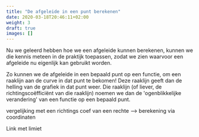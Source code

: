 ```yaml
---
title: "De afgeleide in een punt berekenen"
date: 2020-03-18T20:46:11+02:00
weight: 3
draft: true
images: []
---
```

Nu we geleerd hebben hoe we een afgeleide kunnen berekenen, kunnen we die kennis meteen in de praktijk toepassen, zodat we zien waarvoor een afgeleide nu eigenlijk kan gebruikt worden.

Zo kunnen we de afgeleide in een bepaald punt op een functie, om een raaklijn aan de curve in dat punt te bekomen! Deze raaklijn geeft dan de helling van de grafiek in dat punt weer. Die raaklijn (of liever, de richtingscoëfficiënt van die raaklijn) noemen we dan de 'ogenblikkelijke verandering' van een functie op een bepaald punt.



vergelijking met een richtings coef van een rechte 
    --> berekening via 
coordinaten

Link met limiet
